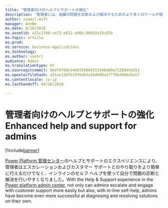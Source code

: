 ```yaml
---
title: "管理者向けのヘルプとサポートの強化"
description: "管理者には、組織の問題を診断および解決するためのより多くのツールが提供されます"
author: saumil-msft
manager: AnnBe
ms.date: 8/10/2018
ms.assetid: a21c1f60-ce73-e811-a96b-000d3a18c83b
ms.topic: article
ms.prod: 
ms.service: business-applications
ms.technology: 
ms.author: sashri
audience: Admin
ms.translationtype: HT
ms.sourcegitcommit: b6df0f68e3460358864533346e69a712684da551
ms.openlocfilehash: a51ee13dfb1976d83a3bd000a2f774b3006e5a5f
ms.contentlocale: ja-jp
ms.lasthandoff: 08/16/2018

---
```

# <a name="enhanced-help-and-support-for-admins"></a><span data-ttu-id="88581-103">管理者向けのヘルプとサポートの強化</span><span class="sxs-lookup"><span data-stu-id="88581-103">Enhanced help and support for admins</span></span>


[!include[banner](../../includes/banner.md)]

<span data-ttu-id="88581-104">[Power Platform 管理センター](https://go.microsoft.com/fwlink/?linkid=875536)のヘルプとサポートのエクスペリエンスにより、管理者はエスカレーションおよびカスタマー サポートとのやり取りをより簡単に行えるだけでなく、インラインのセルフ ヘルプを使って自分で問題の診断と解決を行いやすくなりました。</span><span class="sxs-lookup"><span data-stu-id="88581-104">With the Help & Support experience in the [Power platform admin center](https://go.microsoft.com/fwlink/?linkid=875536), not only can admins escalate and engage with customer support more easily but also, with in-line self-help, admins have become even more successful at diagnosing and resolving solutions on their own.</span></span>

